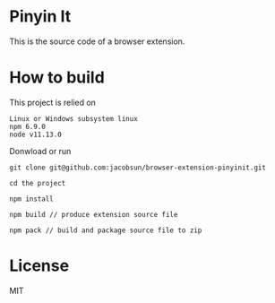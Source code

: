 # Pinyin It

This is the source code of a browser extension.

# How to build

This project is relied on

```
Linux or Windows subsystem linux
npm 6.9.0
node v11.13.0
```

Donwload or run

```
git clone git@github.com:jacobsun/browser-extension-pinyinit.git

cd the project

npm install

npm build // produce extension source file

npm pack // build and package source file to zip
```

# License
MIT
